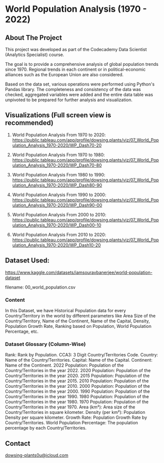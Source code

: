 # World Population Analysis (1970 - 2022)
 
## About The Project
This project was developed as part of the Codecademy Data Scientist (Analytics Specialist) course.

The goal is to provide a comprehensive analysis of global population trends since 1970. Regional trends in each continent or in political-economic alliances such as the European Union are also considered. 

Based on the data set, various operations were performed using Python's Pandas library. The completeness and consistency of the data was checked, aggregated variables were added and the entire data table was unpivoted to be prepared for further analysis and visualization.

## Visualizations (Full screen view is recommended)
1) World Population Analysis From 1970 to 2020:
    https://public.tableau.com/app/profile/dowsing.plants/viz/07_World_Population_Analysis_1970-2020/WP_Dash70-20

2) World Population Analysis From 1970 to 1980:
    https://public.tableau.com/app/profile/dowsing.plants/viz/07_World_Population_Analysis_1970-2020/WP_Dash70-80

3) World Population Analysis From 1980 to 1990:
    https://public.tableau.com/app/profile/dowsing.plants/viz/07_World_Population_Analysis_1970-2020/WP_Dash80-90

4) World Population Analysis From 1990 to 2000:
    https://public.tableau.com/app/profile/dowsing.plants/viz/07_World_Population_Analysis_1970-2020/WP_Dash90-00

5) World Population Analysis From 2000 to 2010:
    https://public.tableau.com/app/profile/dowsing.plants/viz/07_World_Population_Analysis_1970-2020/WP_Dash00-10

6) World Population Analysis From 2010 to 2020:
    https://public.tableau.com/app/profile/dowsing.plants/viz/07_World_Population_Analysis_1970-2020/WP_Dash10-20

## Dataset Used:
https://www.kaggle.com/datasets/iamsouravbanerjee/world-population-dataset

filename:   00_world_population.csv

### Content
In this Dataset, we have Historical Population data for every Country/Territory in the world by different parameters like Area Size of the Country/Territory, Name of the Continent, Name of the Capital, Density, Population Growth Rate, Ranking based on Population, World Population Percentage, etc.

### Dataset Glossary (Column-Wise)

Rank: Rank by Population.
CCA3: 3 Digit Country/Territories Code.
Country: Name of the Country/Territories.
Capital: Name of the Capital.
Continent: Name of the Continent.
2022 Population: Population of the Country/Territories in the year 2022.
2020 Population: Population of the Country/Territories in the year 2020.
2015 Population: Population of the Country/Territories in the year 2015.
2010 Population: Population of the Country/Territories in the year 2010.
2000 Population: Population of the Country/Territories in the year 2000.
1990 Population: Population of the Country/Territories in the year 1990.
1980 Population: Population of the Country/Territories in the year 1980.
1970 Population: Population of the Country/Territories in the year 1970.
Area (km²): Area size of the Country/Territories in square kilometer.
Density (per km²): Population Density per square kilometer.
Growth Rate: Population Growth Rate by Country/Territories.
World Population Percentage: The population percentage by each Country/Territories.

## Contact
dowsing-plants0u@icloud.com
